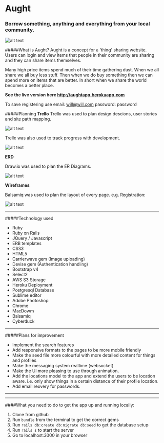 # Aught 
### Borrow something, anything and everything from your local community.

![alt text](http://aughtapp.s3.amazonaws.com/uploads/AughtScreenShot.png "Aught Screenshot")

#####What is Aught?
Aught is a concept for a 'thing' sharing website. Users can login and view items that people in their community are sharing and they can share items themselves.

Many high price items spend much of their time gathering dust. When we all share we all buy less stuff. Then when we do buy something then we can spend more on items that are better. In short when we share the world becomes a better place.

**See the live version here <http://aughtapp.herokuapp.com>**

To save registering use email: will@will.com password: password



#####Planning
**Trello** 
Trello was used to plan design descions, user stories and site path mapping.

![alt text](http://aughtapp.s3.amazonaws.com/uploads/Trello2.png "Aught Trello board")

Trello was also used to track progress with development.

![alt text](http://aughtapp.s3.amazonaws.com/uploads/Trello.png "Aught Trello board")


**ERD** 

Draw.io was used to plan the ER Diagrams.

![alt text](http://aughtapp.s3.amazonaws.com/uploads/ERD.png "Aught ER Diagram ")

**Wireframes**

Balsamiq was used to plan the layout of every page.
e.g. Registration: 

![alt text](http://aughtapp.s3.amazonaws.com/uploads/wireframes.png "Aught ER Diagram ")

___

#####Technology used
* Ruby
* Ruby on Rails
* JQuery / Javascript
* ERB templates
* CSS3
* HTML5
* Carrierwave gem (Image uploading)
* Devise gem (Authentication handling)
* Bootstrap v4
* Select2
* AWS S3 Storage
* Heroku Deployment
* Postgresql Database
* Sublime editor
* Adobe Photoshop
* Chrome
* MacDowm
* Balsamiq
* Cyberduck

*** 

#####Plans for improvement
* Implement the search features
* Add responsive formats to the pages to be more mobile friendly
* Make the seed file more colourful with more detailed content for things and profiles.
* Make the messaging system realtime (websocket)
* Make the UI more pleasing to use through animation.
* Add the locations model to the app and extend the users to be location aware. i.e. only show things in a certain distance of their profile location.
* Add email reovery for passwords.  

***
***

####What you need to do to get the app up and running locally:

1. Clone from github
2. Run ```bundle``` from the terminal to get the correct gems
3. Run ```rails db:create db:migrate db:seed``` to get the database setup  
4. Run ```rails s``` to start the server
5. Go to localhost:3000 in your browser
